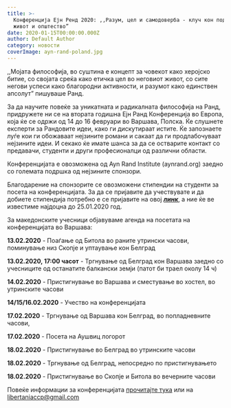 ```yaml
---
title: >-
  Конференција Ејн Ренд 2020: ,,Разум, цел и самодоверба - клуч кон подобар
  живот и општество”
date: 2020-01-15T00:00:00.000Z
author: Default Author
category: новости
coverImage: ayn-rand-poland.jpg
---
```


,,Мојата философија, во суштина е концепт за човекот како херојско битие, со својата среќа како етичка цел во неговиот живот, со сите негови успеси како благородни активности, и разумот како единствен апсолут” пишуваше Ранд.

За да научите повеќе за уникатната и радикалната философија на Ранд, придружете ни се на втората годишна Ејн Ранд Конференција во Европа, која ќе се одржи од 14 до 16 февруари во Варшава, Полска. Ќе слушнете експерти за Рандовите идеи, како ги дискутираат истите. Ќе запознаете луѓе кои ги обожаваат нејзините романи и сакаат да ги продлабочуваат нејзините идеи. И секако ќе имате шанса за да се остварите контакт со предавачи, студенти и други професионалци од различни области.

Конференцијата е овозможена од Ayn Rand Institute (aynrand.org) заедно со големата подршка од нејзините спонзори. 

Благодарение на спонзорите се овозможени стипендии на студенти за посета на конференцијата. За да се пријавите да учествувате и да добиете стипендија потребно е се пријавите на овој [**_линк_**](https://l.facebook.com/l.php?u=https%3A%2F%2Fdocs.google.com%2Fforms%2Fd%2F1U66hD-eE6C7IUT9OA28AJL0ZDbgN58BqEGZV3xLRtcA%2Fedit%3Ffbclid%3DIwAR30KOACwmdbt99vs1ztdbH3ljTj5H9zpOehC-mz2K30j3zJZuV6fQMZTYQ&h=AT0zlmSXRs7lfOj8TbR7p9FsTElQg6b5dSfX05r4WHBleErQgVKEAxJ9QoQXpeFthcxd3A_8hgTnOIhtp7hu1TcH9kTRkmBfuhDDpet5PQ_4VhJhTQhiOwbgUdz9F_ArROxuM8u2), а ние ќе ве известиме најдоцна до 25.01.2020 год.  

За македонските учесници објавуваме агенда на посетата на конференцијата во Варшава:

**13.02.2020** \- Поаѓање од Битола во раните утрински часови, поминување низ Скопје и уптаување кон Белград

**13.02.2020, 17:00 часот** - Тргнување од Белград кон Варшава заедно со учесниците од останатите балкански земји (патот би траел околу 14 ч)

**14.02.2020** - Пристигнување во Варшава и сместување во хостел, во утринските часови

**14/15/16.02.2020** - Учество на конференцијата

**17.02.2020** - Тргнување од Варшава кон Белград, во попладневните часови, 

**17.02.2020** - Посета на Аушвиц логорот

**18.02.2020** - Пристигнување во Белград во утринските часови

**18.02.2020** - Тргнување од Белград, непосредно по пристигнувањето

**18.02.2020** - Пристигнување во Скопје и Битола во вечерните часови  

Повеќе информации за конференцијата [прочитајте тука](https://web.cvent.com/event/654bd2b5-9c90-4cd0-9cde-5e27bfa83345/summary) или на [libertaniaccp@gmail.com](libertaniaccp@gmail.com)
